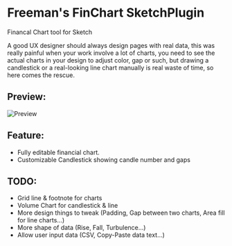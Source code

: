 # Freeman's FinChart SketchPlugin
Financal Chart tool for Sketch

A good UX designer should always design pages with real data, this was really painful when your work involve a lot of charts, you need to see the actual charts in your design to adjust color, gap or such, but drawing a candlestick or a real-looking line chart manually is real waste of time, so here comes the rescue.

## Preview:
![Preview](https://raw.githubusercontent.com/freeman990/Freeman-FinChart-SketchPlugin/tree/master/Others/preview.gif)

## Feature:
- Fully editable financial chart.
- Customizable Candlestick showing candle number and gaps

## TODO:
- Grid line & footnote for charts
- Volume Chart for candlestick & line
- More design things to tweak (Padding, Gap between two charts, Area fill for line charts…)
- More shape of data (Rise, Fall, Turbulence…)
- Allow user input data (CSV, Copy-Paste data text…)
